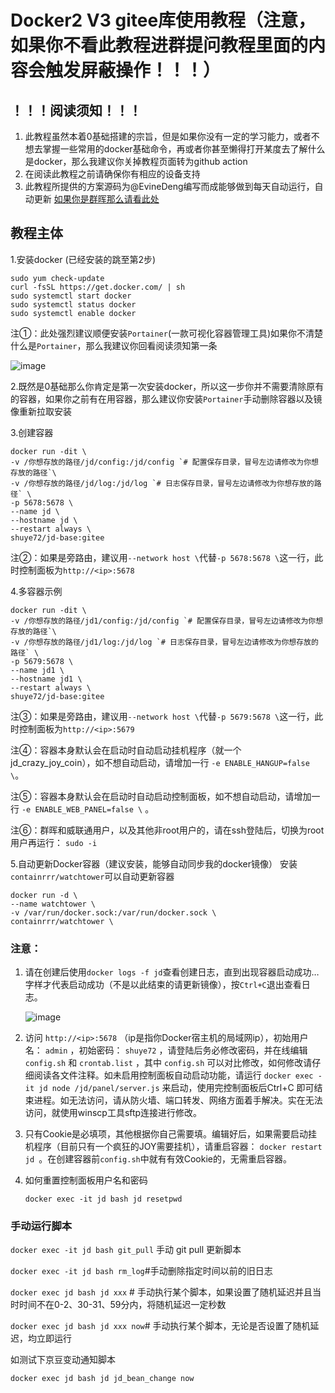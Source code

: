 # Docker2 V3 gitee库使用教程（注意，如果你不看此教程进群提问教程里面的内容会触发屏蔽操作！！！）

## ！！！阅读须知！！！
1. 此教程虽然本着0基础搭建的宗旨，但是如果你没有一定的学习能力，或者不想去掌握一些常用的docker基础命令，再或者你甚至懒得打开某度去了解什么是docker，那么我建议你关掉教程页面转为github action
2. 在阅读此教程之前请确保你有相应的设备支持
3. 此教程所提供的方案源码为@EvineDeng编写而成能够做到每天自动运行，自动更新
[如果你是群晖那么请看此处](Docker群晖.md)

## 教程主体
1.安装docker (已经安装的跳至第2步)
	
	sudo yum check-update
	curl -fsSL https://get.docker.com/ | sh
	sudo systemctl start docker
	sudo systemctl status docker
	sudo systemctl enable docker 
注①：此处强烈建议顺便安装`Portainer`(一款可视化容器管理工具)如果你不清楚什么是`Portainer`，那么我建议你回看阅读须知第一条

![image](https://github.com/shuye73/MyActions/blob/main/backup/docker/Portainer.png)

2.既然是0基础那么你肯定是第一次安装docker，所以这一步你并不需要清除原有的容器，如果你之前有在用容器，那么建议你安装`Portainer`手动删除容器以及镜像重新拉取安装

3.创建容器

	docker run -dit \
	-v /你想存放的路径/jd/config:/jd/config `# 配置保存目录，冒号左边请修改为你想存放的路径`\
	-v /你想存放的路径/jd/log:/jd/log `# 日志保存目录，冒号左边请修改为你想存放的路径` \
	-p 5678:5678 \
	--name jd \
	--hostname jd \
	--restart always \
	shuye72/jd-base:gitee

注②：如果是旁路由，建议用`--network host \`代替`-p 5678:5678 \`这一行，此时控制面板为`http://<ip>:5678`

4.多容器示例

	docker run -dit \
	-v /你想存放的路径/jd1/config:/jd/config `# 配置保存目录，冒号左边请修改为你想存放的路径`\
	-v /你想存放的路径/jd1/log:/jd/log `# 日志保存目录，冒号左边请修改为你想存放的路径` \
	-p 5679:5678 \
	--name jd1 \
	--hostname jd1 \
	--restart always \
	shuye72/jd-base:gitee

注③：如果是旁路由，建议用`--network host \`代替`-p 5679:5678 \`这一行，此时控制面板为`http://<ip>:5679`

注④：容器本身默认会在启动时自动启动挂机程序（就一个jd_crazy_joy_coin），如不想自动启动，请增加一行 `-e ENABLE_HANGUP=false \`。

注⑤：容器本身默认会在启动时自动启动控制面板，如不想自动启动，请增加一行 `-e ENABLE_WEB_PANEL=false \` 。

注⑥：群晖和威联通用户，以及其他非root用户的，请在ssh登陆后，切换为root用户再运行： `sudo -i`

5.自动更新Docker容器（建议安装，能够自动同步我的docker镜像）
安装`containrrr/watchtower`可以自动更新容器

	docker run -d \
	--name watchtower \
	-v /var/run/docker.sock:/var/run/docker.sock \
	containrrr/watchtower \

### 注意：
1. 请在创建后使用`docker logs -f jd`查看创建日志，直到出现容器启动成功…字样才代表启动成功（不是以此结束的请更新镜像），按`Ctrl+C`退出查看日志。

   ![image](https://github.com/shuye73/MyActions/blob/main/backup/docker/success.png)

2. 访问 `http://<ip>:5678` （ip是指你Docker宿主机的局域网ip），初始用户名： `admin` ，初始密码： `shuye72` ，请登陆后务必修改密码，并在线编辑`config.sh` 和 `crontab.list` ，其中 `config.sh` 可以对比修改，如何修改请仔细阅读各文件注释。如未启用控制面板自动启动功能，请运行 `docker exec -it jd node /jd/panel/server.js` 来启动，使用完控制面板后Ctrl+C 即可结束进程。如无法访问，请从防火墙、端口转发、网络方面着手解决。实在无法访问，就使用winscp工具sftp连接进行修改。

3. 只有Cookie是必填项，其他根据你自己需要填。编辑好后，如果需要启动挂机程序（目前只有一个疯狂的JOY需要挂机），请重启容器： `docker restart jd `。在创建容器前`config.sh`中就有有效Cookie的，无需重启容器。

4. 如何重置控制面板用户名和密码

   `docker exec -it jd bash jd resetpwd`

### 手动运行脚本


   `docker exec -it jd bash git_pull` 手动 git pull 更新脚本

   `docker exec -it jd bash rm_log`#手动删除指定时间以前的旧日志

   `docker exec jd bash jd xxx` # 手动执行某个脚本，如果设置了随机延迟并且当时时间不在0-2、30-31、59分内，将随机延迟一定秒数
   
   `docker exec jd bash jd xxx now`# 手动执行某个脚本，无论是否设置了随机延迟，均立即运行

如测试下京豆变动通知脚本

   `docker exec jd bash jd jd_bean_change now`